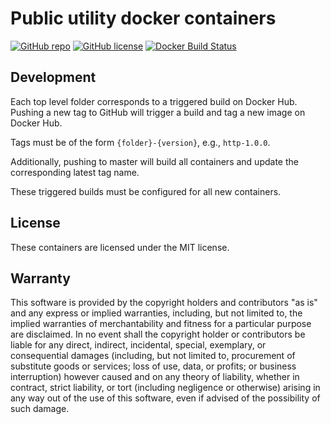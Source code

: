 # Public utility docker containers

[![GitHub repo](https://img.shields.io/badge/github-repo-blue.svg)](https://github.com/meltwater/docker-mlabs)
[![GitHub license](https://img.shields.io/github/license/meltwater/docker-mlabs.svg)](./LICENSE.txt)
[![Docker Build Status](https://img.shields.io/docker/build/meltwater/mlabs.svg)](https://hub.docker.com/r/meltwater/mlabs/)

## Development

Each top level folder corresponds to a triggered build on Docker Hub.
Pushing a new tag to GitHub will trigger a build and tag a new image on Docker Hub.

Tags must be of the form `{folder}-{version}`, e.g., `http-1.0.0`.

Additionally, pushing to master will build all containers
and update the corresponding latest tag name.

These triggered builds must be configured for all new containers.

## License

These containers are licensed under the MIT license.

## Warranty

This software is provided by the copyright holders and contributors "as is" and
any express or implied warranties, including, but not limited to, the implied
warranties of merchantability and fitness for a particular purpose are
disclaimed. In no event shall the copyright holder or contributors be liable for
any direct, indirect, incidental, special, exemplary, or consequential damages
(including, but not limited to, procurement of substitute goods or services;
loss of use, data, or profits; or business interruption) however caused and on
any theory of liability, whether in contract, strict liability, or tort
(including negligence or otherwise) arising in any way out of the use of this
software, even if advised of the possibility of such damage.
